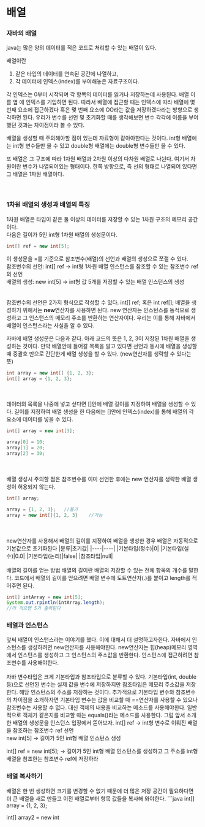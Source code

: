 <h1>배열</h1>

<h3>자바의 배열</h3>
java는 많은 양의 데이터를 적은 코드로 처리할 수 있는 배열이 있다.<br>

배열이란<br>
1. 같은 타입의 데이터를 연속된 공간에 나열하고,<br>
2. 각 데이터에 인덱스(index)를 부여해놓은 자료구조이다.<br>

각 인덱스는 0부터 시작되며 각 항목의 데이터를 읽거나 저장하는데 사용된다.
배열 이름 옆 [](대괄호)에 인덱스를 기입하면 된다.
따라서 배열에 접근할 때는 인덱스에 따라 배열에 몇 번째 요소에 접근하겠다 혹은 몇 번째 요소에 OO라는 값을 저장하겠다라는 방향으로 생각하면 된다.
우리가 변수를 선언 및 초기화할 때를 생각해보면 변수 각각에 이름을 부여했던 것과는 차이점이라 볼 수 있다.<br>

배열을 생성할 때 주의해야할 점이 있는데 자료형이 같아야한다는 것이다.
int형 배열에는 int형 변수들만 올 수 있고 double형 배열에는 double형 변수들만 올 수 있다.<br>

또 배열은 그 구조에 따라 1차원 배열과 2차원 이상의 다차원 배열로 나뉜다.
여기서 차원이란 변수가 나열되어있는 형태이다.
한쪽 방향으로, 즉 선의 형태로 나열되어 있다면 그 배열은 1차원 배열이다.<br>
<br><br>


<h3>1차원 배열의 생성과 배열의 특징</h3>
1차원 배열은 타입이 같은 둘 이상의 데이터를 저장할 수 있는 1차원 구조의 메모리 공간이다.<br>
다음은 길이가 5인 int형 1차원 배열의 생성문이다.<br>

```java
int[] ref = new int[5];
```

이 생성문을 =를 기준으로 참조변수(배열)의 선언과 배열의 생성으로 쪼갤 수 있다.<br>
참조변수의 선언: int[] ref -> int형 1차원 배열 인스턴스를 참조할 수 있는 참조변수 ref의 선언<br>
배열의 생성: new int[5] -> int형 값 5개를 저장할 수 있는 배열 인스턴스의 생성<br>
<br><br>
참조변수의 선언은 2가지 형식으로 작성할 수 있다. int[] ref; 혹은 int ref[];
배열을 생성하기 위해서는 **new**연산자를 사용하면 된다. 
new 연산자는 인스턴스를 동적으로 생성하고 그 인스턴스의 메모리 주소를 반환하는 연산자이다.
우리는 이를 통해 자바에서 배열이 인스턴스라는 사실을 알 수 있다.

자바에 배열 생성문은 다음과 같다. 아래 코드의 뜻은 1, 2, 3이 저장된 1차원 배열을 생성하는 것이다.
만약 배열안에 들어갈 목록을 알고 있다면 선언과 동시에 배열을 생성할 때 중괄호 만으로 간단한게 배열 생성을 할 수 있다. (new연산자를 생략할 수 있다는 뜻)
```java
int array = new int[] {1, 2, 3};
int[] array = {1, 2, 3};
```
<br><br>
데이터의 목록을 나중에 넣고 싶다면 []안에 배열 길이를 지정하여 배열을 생성할 수 있다.
길이를 지정하여 배열 생성을 한 다음에는 []안에 인덱스(index)를 통해 배열의 각 요소에 데이터를 넣을 수 있다.
```java
int[] array = new int[3];

array[0] = 10;
array[1] = 20;
array[2] = 30;
```
<br><br>
배열 생성시 주의할 점은 참조변수를 이미 선언한 후에는 new 연산자를 생략한 배열 생성이 허용되지 않는다.
```java
int[] array;

array = {1, 2, 3};   //불가
array = new int[]{1, 2, 3}    //가능
```
<br><br>
new연산자를 사용해서 배열의 길이를 지정하여 배열을 생성한 경우 배열은 자동적으로 기본값으로 초기화된다
|분류|초기값|
|----|----|
|기본타입(정수)|0|
|기본타입(실수)|0.0|
|기본타입(논리)|false|
|참조타입|null|
<br><br>
배열의 길이를 얻는 방법
배열의 길이란 배열의 저장할 수 있는 전체 항목의 개수를 말한다.
코드에서 배열의 길이를 얻으려면 배열 변수에 도트연산자(.)를 붙이고 length를 적어주면 된다.
```java
int[] intArray = new int[5];
System.out.rpintln(intArray.length);
//라 적으면 5가 출력된다
```

<h3>배열과 인스턴스</h3>
앞써 배열이 인스턴스라는 이야기를 했다. 이에 대해서 더 설명하고자한다.
자바에서 인스턴스를 생성하려면 new연산자를 사용해야한다.
new연산자는 힙(heap)메모리 영역에서 인스턴스를 생성하고 그 인스턴스의 주소값을 반환한다.
인스턴스에 접근하려면 참조변수를 사용해야한다. 
<br><br>
자바 변수타입은 크게 기본타입과 참조타입으로 분류할 수 있다.
기본타입(int, double 등)으로 선언된 변수는 실제 값을 변수에 저장하지만 참조타입은 메모리 주소값을 저장한다.
해당 인스턴스의 주소를 저장하는 것이다.
추가적으로 기본타입 변수와 참조변수의 차이점을 소개하자면 기본타입 변수는 값을 비교할 때 ==연산자를 사용할 수 있으나 참조변수는 사용할 수 없다. 대신 객체의 내용을 비교하는 메소드를 사용해야한다. 일반적으로 객체가 같은지를 비교할 때는 equals()라는 메소드를 사용한다.
그럼 앞서 소개한 배열의 생성문을 인스턴스 입장에서 뜯어보자.
int[] ref -> int형 변수로 이뤄진 배열을 참조하는 참조변수 ref 선언<br>
new int[5] -> 길이가 5인 int형 배열 인스턴스 생성<br>

int[] ref = new int[5]; -> 길이가 5인 int형 배열 인스턴스를 생성하고 그 주소를 int형 배열을 참조한는 참조변수 ref에 저장하라

<h3>배열 복사하기</h3>
배열은 한 번 생성하면 크기를 변경할 수 없기 때문에 더 많은 저장 공간이 필요하다면 더 큰 배열을 새로 만들고 이전 배열로부터 항목 값들을 복사해 와야한다.
```java
int[] array = {1, 2, 3};

int[] array2 = new int

















